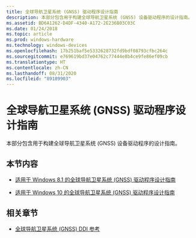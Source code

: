```yaml
---
title: 全球导航卫星系统 (GNSS) 驱动程序设计指南
description: 本部分包含用于构建全球导航卫星系统 (GNSS) 设备驱动程序的设计指南。
ms.assetid: BD6A1262-D4DF-4340-A172-2E236B03C03C
ms.date: 01/24/2018
ms.topic: article
ms.prod: windows-hardware
ms.technology: windows-devices
ms.openlocfilehash: 17b251baf5e5332628732fd9bdf08793cfbc264c
ms.sourcegitcommit: e769619bd37e04762c77444e8b4ce9fe86ef09cb
ms.translationtype: HT
ms.contentlocale: zh-CN
ms.lasthandoff: 08/31/2020
ms.locfileid: "89189903"
---
```

# <a name="global-navigation-satellite-system-gnss-driver-design-guide"></a>全球导航卫星系统 (GNSS) 驱动程序设计指南

本部分包含用于构建全球导航卫星系统 (GNSS) 设备驱动程序的设计指南。

## <a name="in-this-section"></a>本节内容

- [适用于 Windows 8.1 的全球导航卫星系统 (GNSS) 驱动程序设计指南](gnss-driver-design-guide-for-windows-8-1.md)

- [适用于 Windows 10 的全球导航卫星系统 (GNSS) 驱动程序设计指南](gnss-driver-design-guide-for-windows-10.md)

## <a name="related-sections"></a>相关章节

- [全球导航卫星系统 (GNSS) DDI 参考](/windows-hardware/drivers/ddi/gnssdriver/index)